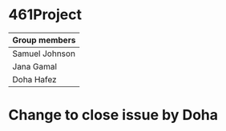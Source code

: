 # 461Project

| Group members|
|--------------|
|Samuel Johnson|
|Jana Gamal|
|Doha Hafez|

# Change to close issue by Doha
